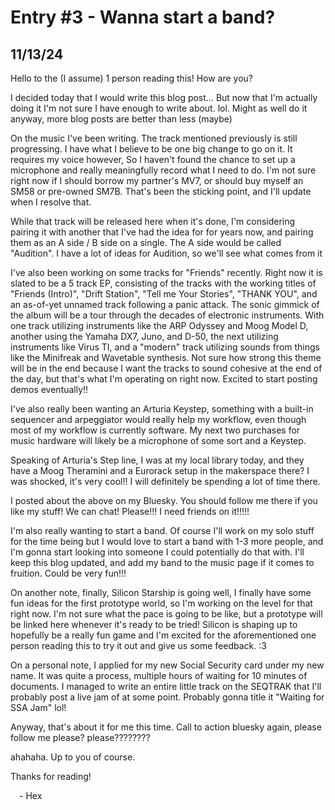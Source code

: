 # Entry #3 - Wanna start a band?
## 11/13/24
Hello to the (I assume) 1 person reading this! How are you?

I decided today that I would write this blog post... But now that I'm actually doing it I'm not sure I have enough to write about. lol. Might as well do it anyway, more blog posts are better than less (maybe)

On the music I've been writing. The track mentioned previously is still progressing. I have what I believe to be one big change to go on it. It requires my voice however, So I haven't found the chance to set up a microphone and really meaningfully record what I need to do. I'm not sure right now if I should borrow my partner's MV7, or should buy myself an SM58 or pre-owned SM7B. That's been the sticking point, and I'll update when I resolve that.

While that track will be released here when it's done, I'm considering pairing it with another that I've had the idea for for years now, and pairing them as an A side / B side on a single. The A side would be called "Audition". I have a lot of ideas for Audition, so we'll see what comes from it

I've also been working on some tracks for "Friends" recently. Right now it is slated to be a 5 track EP, consisting of the tracks with the working titles of "Friends (Intro)", "Drift Station", "Tell me Your Stories", "THANK YOU", and an as-of-yet unnamed track following a panic attack. The sonic gimmick of the album will be a tour through the decades of electronic instruments. With one track utilizing instruments like the ARP Odyssey and Moog Model D, another using the Yamaha DX7, Juno, and D-50, the next utilizing instruments like Virus TI, and a "modern" track utilizing sounds from things like the Minifreak and Wavetable synthesis. Not sure how strong this theme will be in the end because I want the tracks to sound cohesive at the end of the day, but that's what I'm operating on right now. Excited to start posting demos eventually!!

I've also really been wanting an Arturia Keystep, something with a built-in sequencer and arpeggiator would really help my workflow, even though most of my workflow is currently software. My next two purchases for music hardware will likely be a microphone of some sort and a Keystep.

Speaking of Arturia's Step line, I was at my local library today, and they have a Moog Theramini and a Eurorack setup in the makerspace there? I was shocked, it's very cool!! I will definitely be spending a lot of time there.

I posted about the above on my Bluesky. You should follow me there if you like my stuff! We can chat! Please!!! I need friends on it!!!!!

I'm also really wanting to start a band. Of course I'll work on my solo stuff for the time being but I would love to start a band with 1-3 more people, and I'm gonna start looking into someone I could potentially do that with. I'll keep this blog updated, and add my band to the music page if it comes to fruition. Could be very fun!!!

On another note, finally, Silicon Starship is going well, I finally have some fun ideas for the first prototype world, so I'm working on the level for that right now. I'm not sure what the pace is going to be like, but a prototype will be linked here whenever it's ready to be tried! Silicon is shaping up to hopefully be a really fun game and I'm excited for the aforementioned one person reading this to try it out and give us some feedback. :3

On a personal note, I applied for my new Social Security card under my new name. It was quite a process, multiple hours of waiting for 10 minutes of documents. I managed to write an entire little track on the SEQTRAK that I'll probably post a live jam of at some point. Probably gonna title it "Waiting for SSA Jam" lol!

Anyway, that's about it for me this time. Call to action bluesky again, please follow me please? please????????

ahahaha. Up to you of course.

Thanks for reading!

&emsp;- Hex